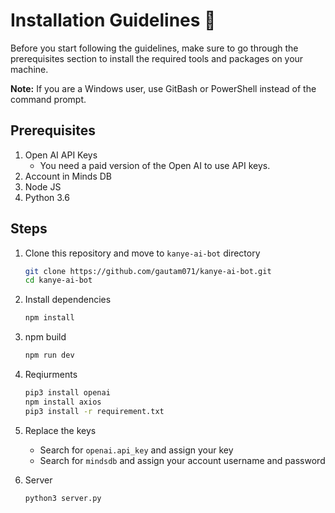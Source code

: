 # Installation Guidelines :rocket:

Before you start following the guidelines, make sure to go through the prerequisites section to install the required tools and packages on your machine.

**Note:** If you are a Windows user, use GitBash or PowerShell instead of the command prompt.

## Prerequisites 
1. Open AI API Keys
    - You need a paid version of the Open AI to use API keys.
2. Account in Minds DB
3. Node JS
4. Python 3.6

## Steps
1. Clone this repository and move to `kanye-ai-bot` directory
   ```sh
   git clone https://github.com/gautam071/kanye-ai-bot.git
   cd kanye-ai-bot
   ```

2. Install dependencies
   ```sh
   npm install
   ```

3. npm build
   ```sh
   npm run dev
   ```

4. Reqiurments
    ```sh
    pip3 install openai
    npm install axios
    pip3 install -r requirement.txt
    ```

5. Replace the keys
    - Search for `openai.api_key` and assign your key
    - Search for `mindsdb` and assign your account username and password

6. Server 
   ```sh 
   python3 server.py
   ```
